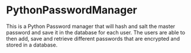 # PythonPasswordManager
This is a Python Password manager that will hash and salt the master password and save it in the database for each user. The users are able to then add, save and retrieve different passwords that are encrypted and stored in a database.